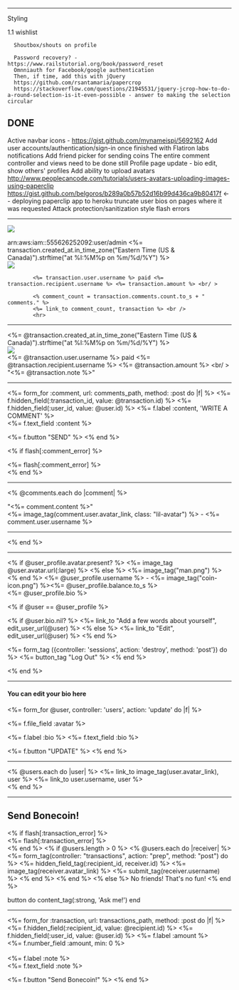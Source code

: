 

----

Styling

  1.1 wishlist

      Shoutbox/shouts on profile

      Password recovery? - https://www.railstutorial.org/book/password_reset
      Omnniauth for Facebook/google authentication
      Then, if time, add this with jQuery
      https://github.com/rsantamaria/papercrop
      https://stackoverflow.com/questions/21945531/jquery-jcrop-how-to-do-a-round-selection-is-it-even-possible - answer to making the selection circular



DONE
----
  Active navbar icons - https://gist.github.com/mynameispj/5692162
  Add user accounts/authentication/sign-in once finished with Flatiron labs
    notifications
    Add friend picker for sending coins
  The entire comment controller and views need to be done still
    Profile page update - bio edit, show others' profiles
  Add ability to upload avatars
      http://www.peoplecancode.com/tutorials/users-avatars-uploading-images-using-paperclip
      https://gist.github.com/belgoros/b289a0b57b52d16b99d436ca9b80417f <-- deploying paperclip app to heroku
    truncate user bios on pages where it was requested
          Attack protection/sanitization
              style flash errors

---

<img src="<%= image_path(@user_profile.avatar_link) %>"><br />

arn:aws:iam::555626252092:user/admin
<%= transaction.created_at.in_time_zone("Eastern Time (US & Canada)").strftime("at %I:%M%p on %m/%d/%Y") %><br />
      <img src='<%= image_path(transaction.user.avatar_link) %>'> <br />






            <%= transaction.user.username %> paid <%= transaction.recipient.username %> <%= transaction.amount %> <br/ >

            <% comment_count = transaction.comments.count.to_s + " comments." %>
            <%= link_to comment_count, transaction %> <br />
            <hr>

----

<%= @transaction.created_at.in_time_zone("Eastern Time (US & Canada)").strftime("at %I:%M%p on %m/%d/%Y") %><br />
<img src='<%= image_path(@transaction.user.avatar_link) %>'> <br />
<%= @transaction.user.username %> paid <%= @transaction.recipient.username %> <%= @transaction.amount %> <br/ >
"<%= @transaction.note %>"<br />

<hr>

<%= form_for :comment, url: comments_path, method: :post do |f| %>
  <%= f.hidden_field(:transaction_id, value: @transaction.id) %>
  <%= f.hidden_field(:user_id, value: @user.id) %>
  <%= f.label :content, 'WRITE A COMMENT' %><br>
  <%= f.text_field :content %><br>

  <%= f.button "SEND" %>
<% end %>

<% if flash[:comment_error] %>
    <div class="notice"><%= flash[:comment_error] %></div>
<% end %>

<hr>

<% @comments.each do |comment| %>

  "<%= comment.content %>"<br />
  <%= image_tag(comment.user.avatar_link, class: "lil-avatar") %> - <%= comment.user.username %><br />
  <hr>

<% end %>

---

<% if @user_profile.avatar.present? %>
  <%= image_tag @user.avatar.url(:large) %>
<% else %>
  <%= image_tag("man.png") %><br />
<% end %>
<%= @user_profile.username %> - <%= image_tag("coin-icon.png") %><%= @user_profile.balance.to_s %><br />
<%= @user_profile.bio %>

<% if @user == @user_profile %>

  <% if @user.bio.nil? %>
    <%= link_to "Add a few words about yourself", edit_user_url(@user) %>
  <% else %>
    <%= link_to "Edit", edit_user_url(@user) %>
  <% end %>

  <%= form_tag ({controller: 'sessions', action: 'destroy', method: 'post'}) do %>
    <%= button_tag "Log Out" %>
  <% end %>

<% end %>

---
<h4> You can edit your bio here</h4>

<%= form_for @user, controller: 'users', action: 'update' do |f| %>

  <%= f.file_field :avatar %>

  <%= f.label :bio %>
  <%= f.text_field :bio %>

  <%= f.button "UPDATE" %>
<% end %>

----

<% @users.each do |user| %> <!-- eventually break this out to a partial -->
  <%= link_to image_tag(user.avatar_link), user %> <%= link_to user.username, user %> <br />
<% end %>

----

<h2>Send Bonecoin!</h2>
<% if flash[:transaction_error] %>
    <div class="notice"><%= flash[:transaction_error] %></div>
<% end %>
<!-- this form needs to be broken out to a partial -->
<% if @users.length > 0 %>
  <% @users.each do |receiver| %>
    <%= form_tag(controller: "transactions", action: "prep", method: "post") do %>
      <%= hidden_field_tag(:recipient_id, receiver.id) %>
        <%= image_tag(receiver.avatar_link) %> <%= submit_tag(receiver.username) %>
    <% end %>
  <% end %>
<% else %>
  No friends! That's no fun!
<% end %>


button do
  content_tag(:strong, 'Ask me!')
end

----
<!-- break this out to a partial -->
<%= form_for :transaction, url: transactions_path, method: :post do |f| %>
  <%= f.hidden_field(:recipient_id, value: @recipient.id) %>
  <%= f.hidden_field(:user_id, value: @user.id) %>
  <%= f.label :amount %><br>
  <%= f.number_field :amount, min: 0 %><br>
  <br>
  <%= f.label :note %><br>
  <%= f.text_field :note %><br>

  <%= f.button "Send Bonecoin!" %>
<% end %>
